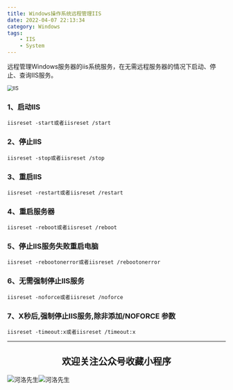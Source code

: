 ```yaml
---
title: Windows操作系统远程管理IIS
date: 2022-04-07 22:13:34
category: Windows
tags: 
    - IIS
    - System
---
```


远程管理Windows服务器的iis系统服务，在无需远程服务器的情况下启动、停止、查询IIS服务。

<img src="https://s2.loli.net/2022/06/06/AwjHuEGDgPKLNb7.jpg" alt="IIS" style="zoom: 80%;" />

### 1、启动IIS

```
iisreset -start或者iisreset /start
```

### 2、停止IIS

```
iisreset -stop或者iisreset /stop
```

### 3、重启IIS

```
iisreset -restart或者iisreset /restart
```

### 4、重启服务器

```
iisreset -reboot或者iisreset /reboot
```

### 5、停止IIS服务失败重启电脑

```
iisreset -rebootonerror或者iisreset /rebootonerror
```

### 6、无需强制停止IIS服务

```
iisreset -noforce或者iisreset /noforce
```

### 7、X秒后,强制停止IIS服务,除非添加/NOFORCE 参数

```
iisreset -timeout:x或者iisreset /timeout:x
```



---

## <center>欢迎关注公众号收藏小程序</center>

![河洛先生](https://s2.loli.net/2022/06/23/bYdtKDC2U5J7iWr.jpg)![河洛先生](https://s2.loli.net/2022/06/23/PlUgz5KSHm7OBke.jpg)
